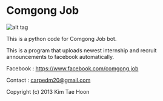  Comgong Job
=====

![alt tag](http://2.bp.blogspot.com/-EYdrLQrljWE/Uqe8z9r_FuI/AAAAAAAACB4/k1WJsOkkbXc/s1600/com.jpg)

This is a python code for Comgong Job bot.

This is a program that uploads newest internship and recruit announcements to facebook automatically.


Facebook : https://www.facebook.com/comgong.job

Contact : carpedm20@gmail.com

Copyright (c) 2013 Kim Tae Hoon

